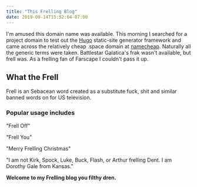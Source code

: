 ```yaml
---
title: "This Frelling Blog"
date: 2019-09-14T15:52:04-07:00
---
```

I'm amused this domain name was available. This morning I searched for a project domain to test out the [Hugo](https://themes.gohugo.io/ "Hugo web framework") static-site generator framework and came across the relatively cheap .space domain at [namecheap](https://www.namecheap.com "namecheap domain registrar"). Naturally all the generic terms were taken. Battlestar Galatica's frak wasn't available, but frell was. As a frelling fan of Farscape I couldn't pass it up.

## What the Frell

Frell is an Sebacean word created as a substitute fuck, shit and similar banned words on for US television.

### Popular usage includes

"Frell Off"

"Frell You"

"Merry Frelling Christmas"

"I am not Kirk, Spock, Luke, Buck, Flash, or Arthur frelling Dent. I am Dorothy Gale from Kansas."

**Welcome to my Frelling blog you filthy dren.**
